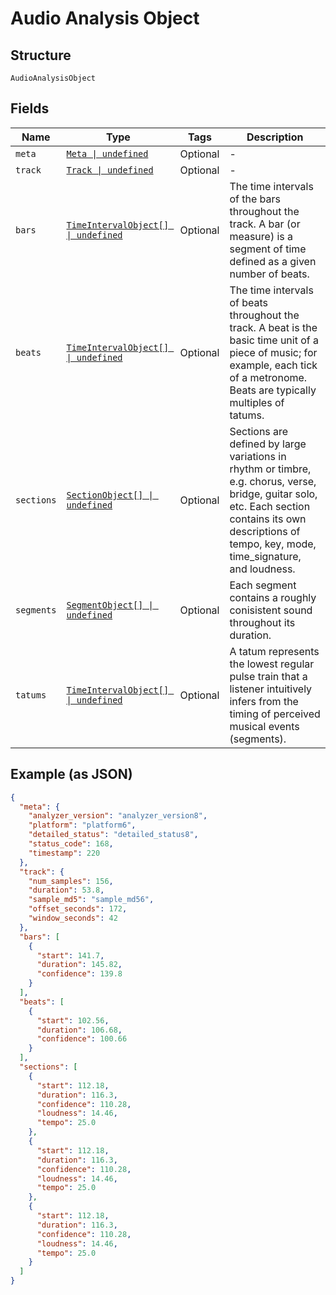 
# Audio Analysis Object

## Structure

`AudioAnalysisObject`

## Fields

| Name | Type | Tags | Description |
|  --- | --- | --- | --- |
| `meta` | [`Meta \| undefined`](../../doc/models/meta.md) | Optional | - |
| `track` | [`Track \| undefined`](../../doc/models/track.md) | Optional | - |
| `bars` | [`TimeIntervalObject[] \| undefined`](../../doc/models/time-interval-object.md) | Optional | The time intervals of the bars throughout the track. A bar (or measure) is a segment of time defined as a given number of beats. |
| `beats` | [`TimeIntervalObject[] \| undefined`](../../doc/models/time-interval-object.md) | Optional | The time intervals of beats throughout the track. A beat is the basic time unit of a piece of music; for example, each tick of a metronome. Beats are typically multiples of tatums. |
| `sections` | [`SectionObject[] \| undefined`](../../doc/models/section-object.md) | Optional | Sections are defined by large variations in rhythm or timbre, e.g. chorus, verse, bridge, guitar solo, etc. Each section contains its own descriptions of tempo, key, mode, time_signature, and loudness. |
| `segments` | [`SegmentObject[] \| undefined`](../../doc/models/segment-object.md) | Optional | Each segment contains a roughly conisistent sound throughout its duration. |
| `tatums` | [`TimeIntervalObject[] \| undefined`](../../doc/models/time-interval-object.md) | Optional | A tatum represents the lowest regular pulse train that a listener intuitively infers from the timing of perceived musical events (segments). |

## Example (as JSON)

```json
{
  "meta": {
    "analyzer_version": "analyzer_version8",
    "platform": "platform6",
    "detailed_status": "detailed_status8",
    "status_code": 168,
    "timestamp": 220
  },
  "track": {
    "num_samples": 156,
    "duration": 53.8,
    "sample_md5": "sample_md56",
    "offset_seconds": 172,
    "window_seconds": 42
  },
  "bars": [
    {
      "start": 141.7,
      "duration": 145.82,
      "confidence": 139.8
    }
  ],
  "beats": [
    {
      "start": 102.56,
      "duration": 106.68,
      "confidence": 100.66
    }
  ],
  "sections": [
    {
      "start": 112.18,
      "duration": 116.3,
      "confidence": 110.28,
      "loudness": 14.46,
      "tempo": 25.0
    },
    {
      "start": 112.18,
      "duration": 116.3,
      "confidence": 110.28,
      "loudness": 14.46,
      "tempo": 25.0
    },
    {
      "start": 112.18,
      "duration": 116.3,
      "confidence": 110.28,
      "loudness": 14.46,
      "tempo": 25.0
    }
  ]
}
```

